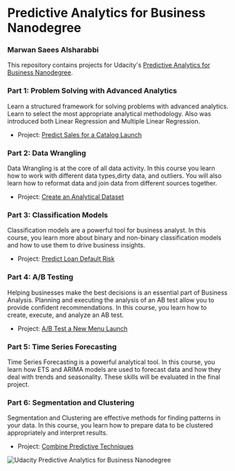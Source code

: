 # Predictive Analytics for Business Nanodegree

### Marwan Saees Alsharabbi

This repository contains projects for Udacity's [Predictive Analytics for Business Nanodegree](https://www.udacity.com/course/predictive-analytics-for-business-nanodegree--nd008).

### Part 1: Problem Solving with Advanced Analytics

Learn a structured framework for solving problems with advanced analytics. Learn to select the most appropriate analytical methodology. Also was introduced both Linear Regression and Multiple Linear Regression.

- Project: [Predict Sales for a Catalog Launch](https://github.com/marwan1023/Udacity-Predictive-Analytics-for-Business-/tree/master/Project%231%20Predicting%20Diamond%20Prices.ipynb)

### Part 2: Data Wrangling
Data Wrangling is at the core of all data activity. In this course you learn how to work with different data types,dirty data, and outliers. You will also learn how to reformat data and join data from different sources together.

- Project: [Create an Analytical Dataset](https://github.com/marwan1023/Udacity-Predictive-Analytics-for-Business-/tree/master/Project%232%20Predicting%20Diamond%20Prices/Predicting%20Diamond%20Prices.ipynb)

### Part 3: Classification Models
Classification models are a powerful tool for business analyst. In this course, you learn more about binary and non-binary classification models and how to use them to drive business insights.

- Project: [Predict Loan Default Risk](https://github.com/marwan1023/Udacity-Predictive-Analytics-for-Business-/tree/master/project%233Create%20an%20Analytical%20Dataset.ipynb)

### Part 4: A/B Testing
Helping businesses make the best decisions is an essential part of Business Analysis. Planning and executing the analysis of an AB test allow you to provide confident recommendations. In this course, you learn how to create, execute, and analyze an AB test.

- Project: [A/B Test a New Menu Launch](hhttps://github.com/marwan1023/Udacity-Predictive-Analytics-for-Business-/tree/master/Project%234%20Predicting%20Default%20Risk%20%20classification%20models.ipynb)

### Part 5: Time Series Forecasting
Time Series Forecasting is a powerful analytical tool. In this course, you learn how ETS and ARIMA models are used to forecast data and how they deal with trends and seasonality. These skills will be evaluated in the final project.

### Part 6: Segmentation and Clustering
Segmentation and Clustering are effective methods for finding patterns in your data. In this course, you learn how to prepare data to be clustered appropriately and interpret results.

- Project: [Combine Predictive Techniques](https://github.com/marwan1023/Udacity-Predictive-Analytics-for-Business-/tree/master/Project%236%20Forecast-video-game-sales-answer/Practice%20Project%20Forecast%20Video%20Game%20Sales.ipynb)

![Udacity Predictive Analytics for Business Nanodegree](https://drive.google.com/drive/u/0/my-drive)

